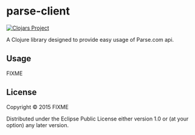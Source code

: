 # parse-client

[![Clojars Project](http://clojars.org/parse-client/latest-version.svg)](http://clojars.org/parse-client)

A Clojure library designed to provide easy usage of Parse.com api.

## Usage

FIXME

## License

Copyright © 2015 FIXME

Distributed under the Eclipse Public License either version 1.0 or (at
your option) any later version.
